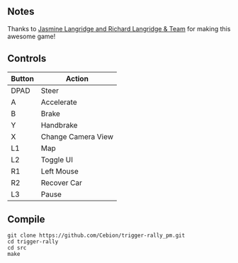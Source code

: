 ## Notes
Thanks to [Jasmine Langridge and Richard Langridge & Team](https://trigger-rally.sourceforge.io/) for making this awesome game!

## Controls

| Button | Action |
|--|--| 
|DPAD| Steer|
|A| Accelerate|
|B| Brake|
|Y| Handbrake|
|X| Change Camera View|
|L1 | Map|
|L2| Toggle UI|
|R1 | Left Mouse|
|R2 | Recover Car|
|L3 | Pause|

## Compile

```shell
git clone https://github.com/Cebion/trigger-rally_pm.git
cd trigger-rally
cd src
make
```